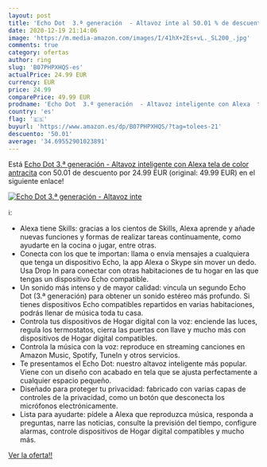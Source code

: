 ```yaml
---
layout: post
title: 'Echo Dot  3.ª generación  - Altavoz inte al 50.01 % de descuento'
date: 2020-12-19 21:14:06
image: 'https://m.media-amazon.com/images/I/41hX+2Es+vL._SL200_.jpg'
comments: true
category: ofertas
author: ring
slug: 'B07PHPXHQS-es'
actualPrice: 24.99 EUR
currency: EUR
price: 24.99
comparePrice: 49.99 EUR
prodname: 'Echo Dot  3.ª generación  - Altavoz inteligente con Alexa  tela de color antracita'
country: 'es'
flag: '🇪🇸'
buyurl: 'https://www.amazon.es/dp/B07PHPXHQS/?tag=tolees-21'
descuento: '50.01'
average: '34.69552901023891'
---
```


Está [Echo Dot  3.ª generación  - Altavoz inteligente con Alexa  tela de color antracita](https://www.amazon.es/dp/B07PHPXHQS/?tag=tolees-21) con 50.01 de descuento por 24.99 EUR (original: 49.99 EUR) en el siguiente enlace!

[![Echo Dot  3.ª generación  - Altavoz inte](https://m.media-amazon.com/images/I/41hX+2Es+vL._SL200_.jpg)](https://www.amazon.es/dp/B07PHPXHQS/?tag=tolees-21)

ℹ️:

- Alexa tiene Skills: gracias a los cientos de Skills, Alexa aprende y añade nuevas funciones y formas de realizar tareas continuamente, como ayudarte en la cocina o jugar, entre otras.
- Conecta con los que te importan: llama o envía mensajes a cualquiera que tenga un dispositivo Echo, la app Alexa o Skype sin mover un dedo. Usa Drop In para conectar con otras habitaciones de tu hogar en las que tengas un dispositivo Echo compatible.
- Un sonido más intenso y de mayor calidad: vincula un segundo Echo Dot (3.ª generación) para obtener un sonido estéreo más profundo. Si tienes dispositivos Echo compatibles repartidos en varias habitaciones, podrás llenar de música toda tu casa.
- Controla tus dispositivos de Hogar digital con la voz: enciende las luces, regula los termostatos, cierra las puertas con llave y mucho más con dispositivos de Hogar digital compatibles.
- Controla la música con la voz: reproduce en streaming canciones en Amazon Music, Spotify, TuneIn y otros servicios.
- Te presentamos el Echo Dot: nuestro altavoz inteligente más popular. Viene con un diseño con acabado en tela que se ajusta perfectamente a cualquier espacio pequeño.
- Diseñado para proteger tu privacidad: fabricado con varias capas de controles de la privacidad, como un botón que desconecta los micrófonos electrónicamente.
- Lista para ayudarte: pídele a Alexa que reproduzca música, responda a preguntas, narre las noticias, consulte la previsión del tiempo, configure alarmas, controle dispositivos de Hogar digital compatibles y mucho más.

[Ver la oferta!!](https://www.amazon.es/dp/B07PHPXHQS/?tag=tolees-21)
